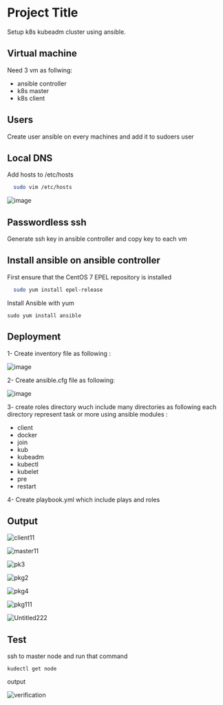 
# Project Title

Setup k8s kubeadm cluster using ansible.




## Virtual machine 
Need 3 vm as follwing:
- ansible controller
 - k8s master
  - k8s client

## Users
Create user ansible on every machines and add it to sudoers user 

## Local DNS
Add hosts to /etc/hosts   

```bash
  sudo vim /etc/hosts
```
![image](https://user-images.githubusercontent.com/46306526/226140004-2442dab4-11a7-4a4b-ad2f-b5f7de663764.png)
## Passwordless ssh
Generate ssh key in ansible controller and copy key to each vm 

## Install ansible on ansible controller
First ensure that the CentOS 7 EPEL repository is installed

```bash
  sudo yum install epel-release
```
Install Ansible with yum
```
sudo yum install ansible
```

## Deployment
1- Create inventory file as following :

![image](https://user-images.githubusercontent.com/46306526/226140083-b835c5a1-817f-480c-aa73-526aa0c246a9.png)

2- Create ansible.cfg file as following:
 
 ![image](https://user-images.githubusercontent.com/46306526/226140174-7c55b59d-26b0-4bcb-b844-6e9d429f045b.png)

3- create roles directory wuch include many directories as following each directory represent task or more using ansible modules :
- client   
 - docker  
  - join  
  - kub  
  - kubeadm  
  - kubectl  
  - kubelet  
  - pre  
  - restart

  4- Create playbook.yml which include plays and roles






## Output
![client11](https://user-images.githubusercontent.com/46306526/226140751-7ed4f126-53d7-406c-b69f-59e95a61ddd2.png)

![master11](https://user-images.githubusercontent.com/46306526/226140766-4f53da9f-1dfa-4a2e-abb2-3f45451acfc1.png)

![pk3](https://user-images.githubusercontent.com/46306526/226140772-7e501581-cc5b-40b1-90f7-25aebc199fe1.png)

![pkg2](https://user-images.githubusercontent.com/46306526/226140787-4b99f652-3ac0-49e6-8862-00dddedd88c1.png)

![pkg4](https://user-images.githubusercontent.com/46306526/226140808-51618abc-de2c-4dff-b2fb-956607bb6a29.png)

![pkg111](https://user-images.githubusercontent.com/46306526/226140818-a3914490-93cb-4cf2-9f19-24be074296d4.png)

![Untitled222](https://user-images.githubusercontent.com/46306526/226140858-d1d17635-5c67-4170-98c5-0b4a5d3d8a97.png)

## Test 
ssh to master node and run that command 

```
kudectl get node
```
output

![verification](https://user-images.githubusercontent.com/46306526/226141040-74f16157-6fd1-4b96-8d68-28bb82e93f18.png)

